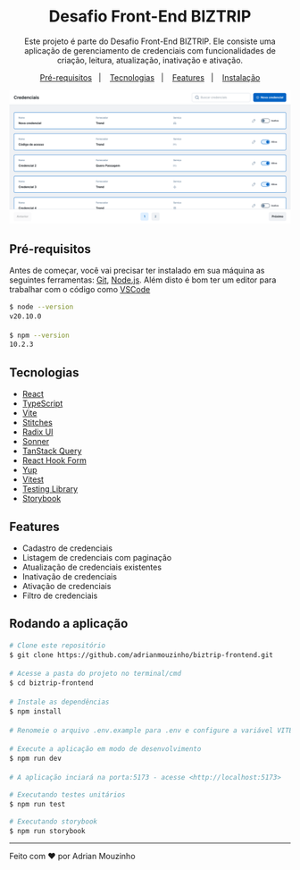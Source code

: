 <h1 align="center"> 
	Desafio Front-End BIZTRIP
</h1>

<p align="center">
  Este projeto é parte do Desafio Front-End BIZTRIP. Ele consiste uma aplicação de gerenciamento de credenciais com funcionalidades de criação, leitura, atualização, inativação e ativação.
</p>

<p align="center">
  <a href="#pre-requisitos">Pré-requisitos</a>&nbsp;&nbsp;&nbsp;|&nbsp;&nbsp;&nbsp;
  <a href="#tecnologias">Tecnologias</a>&nbsp;&nbsp;&nbsp;|&nbsp;&nbsp;&nbsp;
  <a href="#features">Features</a>&nbsp;&nbsp;&nbsp;|&nbsp;&nbsp;&nbsp;
  <a href="#rodando-a-aplicacao">Instalação</a>
</p>

<p align="center">
    <img alt="Biztrip Preview" title="Biztrip Preview" src=".github/biztrip-preview.png" />
</p>

<h2 id="pre-requisitos">Pré-requisitos</h2>

Antes de começar, você vai precisar ter instalado em sua máquina as seguintes ferramentas:
[Git](https://git-scm.com), [Node.js](https://nodejs.org/en/). 
Além disto é bom ter um editor para trabalhar com o código como [VSCode](https://code.visualstudio.com/)

```bash
$ node --version
v20.10.0

$ npm --version
10.2.3
```

<h2 id="tecnologias">Tecnologias</h2>

- [React](https://react.dev/)
- [TypeScript](https://www.typescriptlang.org/)
- [Vite](https://vitejs.dev/guide/)
- [Stitches](https://stitches.dev/docs/introduction)
- [Radix UI](https://www.radix-ui.com/primitives/docs/overview/introduction)
- [Sonner](https://sonner.emilkowal.ski/getting-started)
- [TanStack Query](https://tanstack.com/query/latest/docs/framework/react/overview)
- [React Hook Form](https://www.react-hook-form.com/get-started/)
- [Yup](https://github.com/jquense/yup)
- [Vitest](https://vitest.dev/guide/)
- [Testing Library](https://testing-library.com/docs/)
- [Storybook](https://storybook.js.org/docs/get-started)

<h2 id="features">Features</h2>

- Cadastro de credenciais
- Listagem de credenciais com paginação
- Atualização de credenciais existentes
- Inativação de credenciais
- Ativação de credenciais
- Filtro de credenciais

<h2 id="rodando-a-aplicacao">Rodando a aplicação</h2>

```bash
# Clone este repositório
$ git clone https://github.com/adrianmouzinho/biztrip-frontend.git

# Acesse a pasta do projeto no terminal/cmd
$ cd biztrip-frontend

# Instale as dependências
$ npm install

# Renomeie o arquivo .env.example para .env e configure a variável VITE_API_URL com o endpoint da API

# Execute a aplicação em modo de desenvolvimento
$ npm run dev

# A aplicação inciará na porta:5173 - acesse <http://localhost:5173>
```

```bash
# Executando testes unitários
$ npm run test
```

```bash
# Executando storybook
$ npm run storybook
```

---

Feito com ❤️ por Adrian Mouzinho